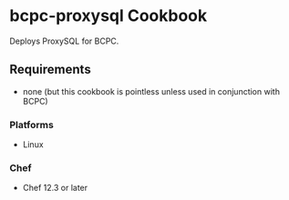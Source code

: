 # bcpc-proxysql Cookbook

Deploys ProxySQL for BCPC.

## Requirements

* none (but this cookbook is pointless unless used in conjunction with BCPC)

### Platforms

- Linux

### Chef

- Chef 12.3 or later
